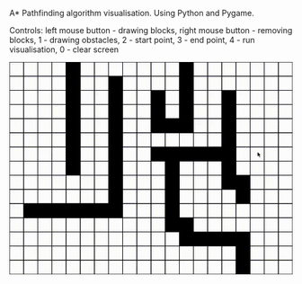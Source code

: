 A* Pathfinding algorithm visualisation. Using Python and Pygame.

Controls:
left mouse button - drawing blocks,
right mouse button - removing blocks,
1 - drawing obstacles,
2 - start point,
3 - end point,
4 - run visualisation,
0 - clear screen

![alt-text](https://github.com/Teardrop13/Pathfinding/blob/master/pathfinding.gif)
